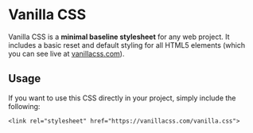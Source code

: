 # Vanilla CSS

Vanilla CSS is a <b>minimal baseline stylesheet</b> for any web project. It includes a basic reset and default styling for all HTML5 elements (which you can see live at <a href="https://vanillacss.com">vanillacss.com</a>).

## Usage

If you want to use this CSS directly in your project, simply include the following: 

```
<link rel="stylesheet" href="https://vanillacss.com/vanilla.css">
```
